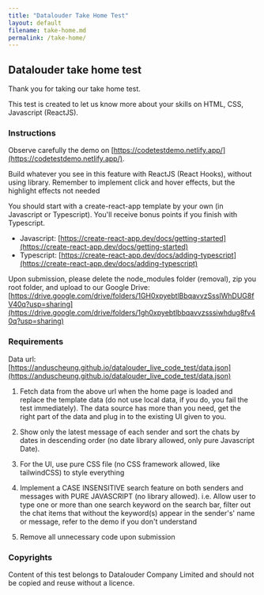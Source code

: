 ```yaml
---
title: "Datalouder Take Home Test"
layout: default
filename: take-home.md
permalink: /take-home/
---
```


## Datalouder take home test

Thank you for taking our take home test.

This test is created to let us know more about your skills on HTML, CSS, Javascript (ReactJS).

### Instructions

Observe carefully the demo on [https://codetestdemo.netlify.app/](https://codetestdemo.netlify.app/).

Build whatever you see in this feature with ReactJS (React Hooks), without using library. Remember to implement click and hover effects, but the highlight effects not needed

You should start with a create-react-app template by your own (in Javascript or Typescript). You'll receive bonus points if you finish with Typescript.

- Javascript: [https://create-react-app.dev/docs/getting-started](https://create-react-app.dev/docs/getting-started)
- Typescript: [https://create-react-app.dev/docs/adding-typescript](https://create-react-app.dev/docs/adding-typescript)

Upon submission, please delete the node_modules folder (removal), zip you root folder, and upload to our Google Drive:
[https://drive.google.com/drive/folders/1GH0xpyebtlBbqavvzSssIWhDUG8fV40q?usp=sharing](https://drive.google.com/drive/folders/1gh0xpyebtlbbqavvzsssiwhdug8fv40q?usp=sharing)

### Requirements

Data url: [https://anduscheung.github.io/datalouder_live_code_test/data.json](https://anduscheung.github.io/datalouder_live_code_test/data.json)

1. Fetch data from the above url when the home page is loaded and replace the template data (do not use local data, if you do, you fail the test immediately). The data source has more than you need, get the right part of the data and plug in to the existing UI given to you.

2. Show only the latest message of each sender and sort the chats by dates in descending order (no date library allowed, only pure Javascript Date).

3. For the UI, use pure CSS file (no CSS framework allowed, like tailwindCSS) to style everything

4. Implement a CASE INSENSITIVE search feature on both senders and messages with PURE JAVASCRIPT (no library allowed). i.e. Allow user to type one or more than one search keyword on the search bar, filter out the chat items that without the keyword(s) appear in the sender's' name or message, refer to the demo if you don't understand

5. Remove all unnecessary code upon submission

### Copyrights

Content of this test belongs to Datalouder Company Limited and should not be copied and reuse without a licence.
